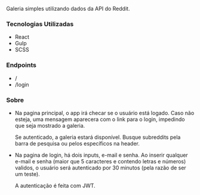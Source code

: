 Galeria simples utilizando dados da API do Reddit.

### Tecnologias Utilizadas

- React
- Gulp
- SCSS

### Endpoints

- /
- /login

### Sobre

- Na pagina principal, o app irá checar se o usuário está logado. Caso não esteja, uma mensagem aparecera com o link para o login, impedindo que seja mostrado a galeria.

  Se autenticado, a galeria estará disponível. Busque subreddits pela barra de pesquisa ou pelos específicos na header.

- Na pagina de login, há dois inputs, e-mail e senha. Ao inserir qualquer e-mail e senha (maior que 5 caracteres e contendo letras e números) validos, o usuário será autenticado por 30 minutos (pela razão de ser um teste).

  A autenticação é feita com JWT.

